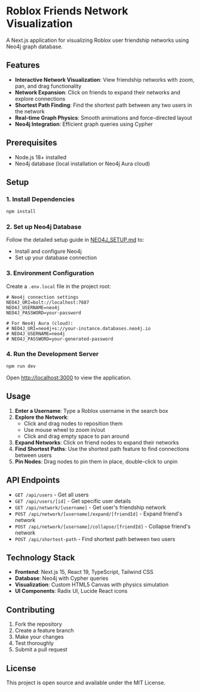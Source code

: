 # Roblox Friends Network Visualization

A Next.js application for visualizing Roblox user friendship networks using Neo4j graph database.

## Features

- **Interactive Network Visualization**: View friendship networks with zoom, pan, and drag functionality
- **Network Expansion**: Click on friends to expand their networks and explore connections
- **Shortest Path Finding**: Find the shortest path between any two users in the network
- **Real-time Graph Physics**: Smooth animations and force-directed layout
- **Neo4j Integration**: Efficient graph queries using Cypher

## Prerequisites

- Node.js 18+ installed
- Neo4j database (local installation or Neo4j Aura cloud)

## Setup

### 1. Install Dependencies

```bash
npm install
```

### 2. Set up Neo4j Database

Follow the detailed setup guide in [NEO4J_SETUP.md](./NEO4J_SETUP.md) to:
- Install and configure Neo4j
- Set up your database connection

### 3. Environment Configuration

Create a `.env.local` file in the project root:

```env
# Neo4j connection settings
NEO4J_URI=bolt://localhost:7687
NEO4J_USERNAME=neo4j
NEO4J_PASSWORD=your-password

# For Neo4j Aura (cloud):
# NEO4J_URI=neo4j+s://your-instance.databases.neo4j.io
# NEO4J_USERNAME=neo4j
# NEO4J_PASSWORD=your-generated-password
```

### 4. Run the Development Server

```bash
npm run dev
```

Open [http://localhost:3000](http://localhost:3000) to view the application.

## Usage

1. **Enter a Username**: Type a Roblox username in the search box
2. **Explore the Network**: 
   - Click and drag nodes to reposition them
   - Use mouse wheel to zoom in/out
   - Click and drag empty space to pan around
3. **Expand Networks**: Click on friend nodes to expand their networks
4. **Find Shortest Paths**: Use the shortest path feature to find connections between users
5. **Pin Nodes**: Drag nodes to pin them in place, double-click to unpin

## API Endpoints

- `GET /api/users` - Get all users
- `GET /api/users/[id]` - Get specific user details
- `GET /api/network/[username]` - Get user's friendship network
- `POST /api/network/[username]/expand/[friendId]` - Expand friend's network
- `POST /api/network/[username]/collapse/[friendId]` - Collapse friend's network
- `POST /api/shortest-path` - Find shortest path between two users

## Technology Stack

- **Frontend**: Next.js 15, React 19, TypeScript, Tailwind CSS
- **Database**: Neo4j with Cypher queries
- **Visualization**: Custom HTML5 Canvas with physics simulation
- **UI Components**: Radix UI, Lucide React icons

## Contributing

1. Fork the repository
2. Create a feature branch
3. Make your changes
4. Test thoroughly
5. Submit a pull request

## License

This project is open source and available under the MIT License.
